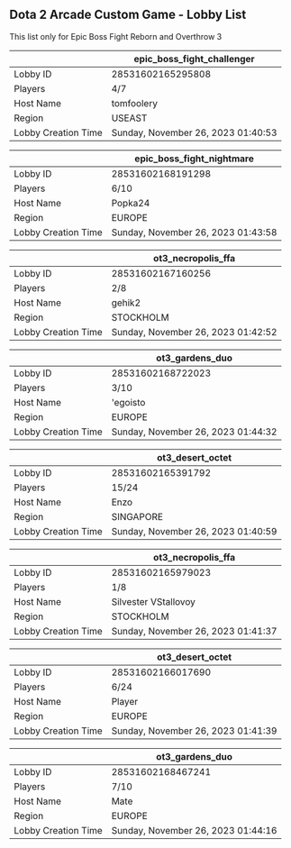 ## Dota 2 Arcade Custom Game - Lobby List

This list only for Epic Boss Fight Reborn and Overthrow 3

|  | epic_boss_fight_challenger |
| ------ | ------ |
| Lobby ID | 28531602165295808 |
| Players | 4/7 |
| Host Name | tomfoolery |
| Region | USEAST |
| Lobby Creation Time | Sunday, November 26, 2023 01:40:53 |


|  | epic_boss_fight_nightmare |
| ------ | ------ |
| Lobby ID | 28531602168191298 |
| Players | 6/10 |
| Host Name | Popka24 |
| Region | EUROPE |
| Lobby Creation Time | Sunday, November 26, 2023 01:43:58 |


|  | ot3_necropolis_ffa |
| ------ | ------ |
| Lobby ID | 28531602167160256 |
| Players | 2/8 |
| Host Name | gehik2 |
| Region | STOCKHOLM |
| Lobby Creation Time | Sunday, November 26, 2023 01:42:52 |


|  | ot3_gardens_duo |
| ------ | ------ |
| Lobby ID | 28531602168722023 |
| Players | 3/10 |
| Host Name | 'egoisto |
| Region | EUROPE |
| Lobby Creation Time | Sunday, November 26, 2023 01:44:32 |


|  | ot3_desert_octet |
| ------ | ------ |
| Lobby ID | 28531602165391792 |
| Players | 15/24 |
| Host Name | Enzo |
| Region | SINGAPORE |
| Lobby Creation Time | Sunday, November 26, 2023 01:40:59 |


|  | ot3_necropolis_ffa |
| ------ | ------ |
| Lobby ID | 28531602165979023 |
| Players | 1/8 |
| Host Name | Silvester VStallovoy |
| Region | STOCKHOLM |
| Lobby Creation Time | Sunday, November 26, 2023 01:41:37 |


|  | ot3_desert_octet |
| ------ | ------ |
| Lobby ID | 28531602166017690 |
| Players | 6/24 |
| Host Name | Player |
| Region | EUROPE |
| Lobby Creation Time | Sunday, November 26, 2023 01:41:39 |


|  | ot3_gardens_duo |
| ------ | ------ |
| Lobby ID | 28531602168467241 |
| Players | 7/10 |
| Host Name | Mate |
| Region | EUROPE |
| Lobby Creation Time | Sunday, November 26, 2023 01:44:16 |


